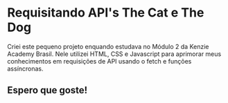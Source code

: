# Requisitando API's The Cat e The Dog

Criei este pequeno projeto enquando estudava no Módulo 2 da Kenzie Academy Brasil.
Nele utilizei HTML, CSS e Javascript para aprimorar meus conhecimentos em requisições de API usando o fetch e funções assíncronas.

## Espero que goste!
